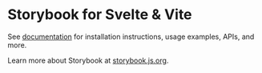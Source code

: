 # Storybook for Svelte & Vite

See [documentation](https://storybook.js.org/docs/get-started/frameworks/svelte-vite?renderer=svelte&ref=readme) for installation instructions, usage examples, APIs, and more.

Learn more about Storybook at [storybook.js.org](https://storybook.js.org/?ref=readme).

